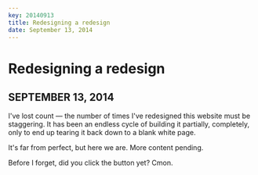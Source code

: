 ```yaml
---
key: 20140913
title: Redesigning a redesign
date: September 13, 2014
---
```


Redesigning a redesign
===
SEPTEMBER 13, 2014
---

I've lost count — the number of times I've redesigned this website must be staggering. It has been an endless cycle of building it partially, completely, only to end up tearing it back down to a blank white page.

It's far from perfect, but here we are. More content pending.

Before I forget, did you click the button yet? Cmon.